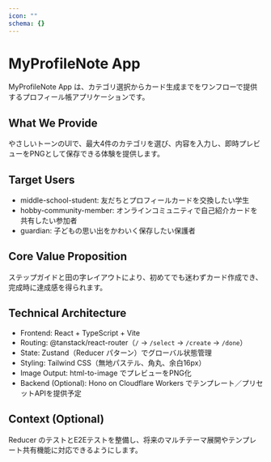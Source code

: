 ```yaml
---
icon: ""
schema: {}
---
```


# MyProfileNote App

MyProfileNote App は、カテゴリ選択からカード生成までをワンフローで提供するプロフィール帳アプリケーションです。

## What We Provide

やさしいトーンのUIで、最大4件のカテゴリを選び、内容を入力し、即時プレビューをPNGとして保存できる体験を提供します。

## Target Users

- middle-school-student: 友だちとプロフィールカードを交換したい学生
- hobby-community-member: オンラインコミュニティで自己紹介カードを共有したい参加者
- guardian: 子どもの思い出をかわいく保存したい保護者

## Core Value Proposition

ステップガイドと田の字レイアウトにより、初めてでも迷わずカード作成でき、完成時に達成感を得られます。

## Technical Architecture

- Frontend: React + TypeScript + Vite
- Routing: @tanstack/react-router（`/` → `/select` → `/create` → `/done`）
- State: Zustand（Reducer パターン）でグローバル状態管理
- Styling: Tailwind CSS（無地パステル、角丸、余白16px）
- Image Output: html-to-image でプレビューをPNG化
- Backend (Optional): Hono on Cloudflare Workers でテンプレート／プリセットAPIを提供予定

## Context (Optional)

Reducer のテストとE2Eテストを整備し、将来のマルチテーマ展開やテンプレート共有機能に対応できるようにします。
